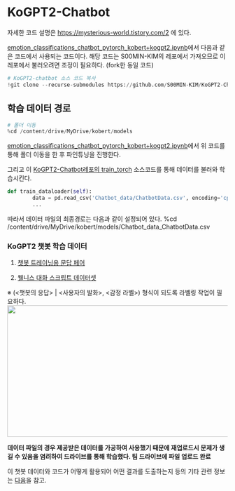 # KoGPT2-Chatbot
자세한 코드 설명은 https://mysterious-world.tistory.com/2 에 있다. 

[emotion_classifications_chatbot_pytorch_kobert+kogpt2.ipynb](https://github.com/Nicer-since-2021/multiclass-emotion-classification-using-KoBERT/blob/main/S00MIN-KIM/emotion_classifications_chatbot_pytorch_kobert%2Bkogpt2.ipynb)에서 다음과 같은 코드에서 사용되는 코드이다. 
해당 코드는 S00MIN-KIM의 레포에서 가져오므로 이 레포에서 불러오려면 조정이 필요하다. (fork한 동일 코드)

```Python
# KoGPT2-chatbot 소스 코드 복사
!git clone --recurse-submodules https://github.com/S00MIN-KIM/KoGPT2-Chatbot.git
```

## 학습 데이터 경로
```Python
# 폴더 이동
%cd /content/drive/MyDrive/kobert/models
```
[emotion_classifications_chatbot_pytorch_kobert+kogpt2.ipynb](https://github.com/Nicer-since-2021/multiclass-emotion-classification-using-KoBERT/blob/main/S00MIN-KIM/emotion_classifications_chatbot_pytorch_kobert%2Bkogpt2.ipynb)에서 위 코드를 통해 폴더 이동을 한 후 파인튜닝을 진행한다. 

그리고 이 [KoGPT2-Chatbot레포의 train_torch](https://github.com/Nicer-since-2021/KoGPT2-Chatbot/blob/main/train_torch.py) 소스코드를 통해 데이터를 불러와 학습시킨다. 
```Python
def train_dataloader(self):
        data = pd.read_csv('Chatbot_data/ChatbotData.csv', encoding='cp949')
        ...
```
따라서 데이터 파일의 최종경로는 다음과 같이 설정되어 있다. 
%cd /content/drive/MyDrive/kobert/models/Chatbot_data_ChatbotData.csv

### KoGPT2 챗봇 학습 데이터
1. [챗봇 트레이닝용 문답 페어](https://github.com/songys/Chatbot_data)

2. [웰니스 대화 스크립트 데이터셋](https://aihub.or.kr/opendata/keti-data/recognition-laguage/KETI-02-006)
  
  ※ (<챗봇의 응답> | <사용자의 발화>, <감정 라벨>) 형식이 되도록 라벨링 작업이 필요하다.
<img src="https://user-images.githubusercontent.com/68471619/145357192-bf3639a2-a33d-4db0-93c7-3efc9780db4f.png" width="800" height="300"/>

**데이터 파일의 경우 제공받은 데이터를 가공하여 사용했기 때문에 재업로드시 문제가 생길 수 있음을 염려하여 드라이브를 통해 학습했다. 팀 드라이브에 파일 업로드 완료**

이 챗봇 데이터와 코드가 어떻게 활용되어 어떤 결과를 도출하는지 등의 기타 관련 정보는 [다음](https://github.com/Nicer-since-2021/multiclass-emotion-classification-using-KoBERT/tree/main/S00MIN-KIM)을 참고.
